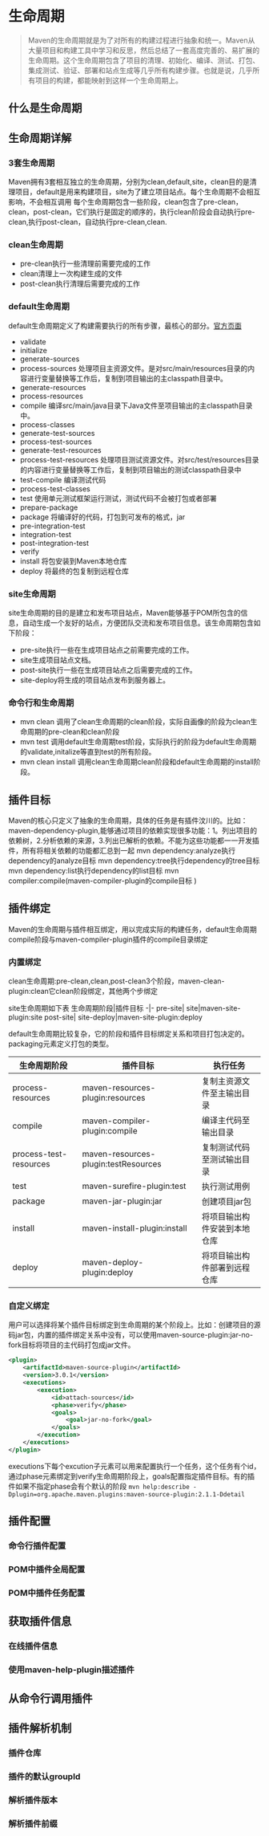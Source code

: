 # 生命周期

>Maven的生命周期就是为了对所有的构建过程进行抽象和统一。Maven从大量项目和构建工具中学习和反思，然后总结了一套高度完善的、易扩展的生命周期。这个生命周期包含了项目的清理、初始化、编译、测试、打包、集成测试、验证、部署和站点生成等几乎所有构建步骤。也就是说，几乎所有项目的构建，都能映射到这样一个生命周期上。

## 什么是生命周期

## 生命周期详解

### 3套生命周期

Maven拥有3套相互独立的生命周期，分别为clean,default,site，clean目的是清理项目，default是用来构建项目，site为了建立项目站点。每个生命周期不会相互影响，不会相互调用
每个生命周期包含一些阶段，clean包含了pre-clean，clean，post-clean，它们执行是固定的顺序的，执行clean阶段会自动执行pre-clean,执行post-clean，自动执行pre-clean,clean.

### clean生命周期

+ pre-clean执行一些清理前需要完成的工作
+ clean清理上一次构建生成的文件
+ post-clean执行清理后需要完成的工作

### default生命周期

default生命周期定义了构建需要执行的所有步骤，最核心的部分。[官方页面](http://maven.apache.org/guides/introduction/introduction-to-the-lifecycle.html)

+ validate
+ initialize
+ generate-sources
+ process-sources 处理项目主资源文件。是对src/main/resources目录的内容进行变量替换等工作后，复制到项目输出的主classpath目录中。
+ generate-resources
+ process-resources
+ compile 编译src/main/java目录下Java文件至项目输出的主classpath目录中。
+ process-classes
+ generate-test-sources
+ process-test-sources
+ generate-test-resources
+ process-test-resources 处理项目测试资源文件。对src/test/resources目录的内容进行变量替换等工作后，复制到项目输出的测试classpath目录中
+ test-compile 编译测试代码
+ process-test-classes
+ test 使用单元测试框架运行测试，测试代码不会被打包或者部署
+ prepare-package
+ package 将编译好的代码，打包到可发布的格式，jar
+ pre-integration-test
+ integration-test
+ post-integration-test
+ verify
+ install 将包安装到Maven本地仓库
+ deploy 将最终的包复制到远程仓库

### site生命周期

site生命周期的目的是建立和发布项目站点，Maven能够基于POM所包含的信息，自动生成一个友好的站点，方便团队交流和发布项目信息。该生命周期包含如下阶段：

+ pre-site执行一些在生成项目站点之前需要完成的工作。
+ site生成项目站点文档。
+ post-site执行一些在生成项目站点之后需要完成的工作。
+ site-deploy将生成的项目站点发布到服务器上。

### 命令行和生命周期

+ mvn clean 调用了clean生命周期的clean阶段，实际自画像的阶段为clean生命周期的pre-clean和clean阶段
+ mvn test 调用default生命周期test阶段，实际执行的阶段为default生命周期的validate,initalize等直到test的所有阶段。
+ mvn clean install 调用clean生命周期clean阶段和default生命周期的install阶段。

## 插件目标

Maven的核心只定义了抽象的生命周期，具体的任务是有插件汶川的。比如：maven-dependency-plugin,能够通过项目的依赖实现很多功能：1。列出项目的依赖树，2.分析依赖的来源，3.列出已解析的依赖。不能为这些功能都一一开发插件，所有将相关依赖的功能都汇总到一起
mvn dependency:analyze执行dependency的analyze目标
mvn dependency:tree执行dependency的tree目标
mvn dependency:list执行dependency的list目标
mvn compiler:compile(maven-compiler-plugin的compile目标
)

## 插件绑定

Maven的生命周期与插件相互绑定，用以完成实际的构建任务，default生命周期compile阶段与maven-compiler-plugin插件的compile目录绑定

### 内置绑定

clean生命周期:pre-clean,clean,post-clean3个阶段，maven-clean-plugin:clean它clean阶段绑定，其他两个步绑定

site生命周期如下表
生命周期阶段|插件目标
-|-
pre-site|
site|maven-site-plugin:site
post-site|
site-deploy|maven-site-plugin:deploy

default生命周期比较复杂，它的阶段和插件目标绑定关系和项目打包决定的。packaging元素定义打包的类型。

生命周期阶段|插件目标|执行任务
-|-|-
process-resources|maven-resources-plugin:resources|复制主资源文件至主输出目录
compile|maven-compiler-plugin:compile|编译主代码至输出目录
process-test-resources|maven-resources-plugin:testResources|复制测试代码至测试输出目录
test|maven-surefire-plugin:test|执行测试用例
package|maven-jar-plugin:jar|创建项目jar包
install|maven-install-plugin:install|将项目输出构件安装到本地仓库
deploy|maven-deploy-plugin:deploy|将项目输出构件部署到远程仓库

### 自定义绑定

用户可以选择将某个插件目标绑定到生命周期的某个阶段上。比如：创建项目的源码jar包，内置的插件绑定关系中没有，可以使用maven-source-plugin:jar-no-fork目标将项目的主代码打包成jar文件。

```xml
<plugin>
    <artifactId>maven-source-plugin</artifactId>
    <version>3.0.1</version>
    <executions>
        <execution>
            <id>attach-sources</id>
            <phase>verify</phase>
            <goals>
                <goal>jar-no-fork</goal>
            </goals>
        </execution>
    </executions>
</plugin>
```

executions下每个excution子元素可以用来配置执行一个任务，这个任务有个id，通过phase元素绑定到verify生命周期阶段上，goals配置指定插件目标。有的插件如果不指定phase会有个默认的阶段
`mvn help:describe -Dplugin=org.apache.maven.plugins:maven-source-plugin:2.1.1-Ddetail`

## 插件配置

### 命令行插件配置

### POM中插件全局配置

### POM中插件任务配置

## 获取插件信息

### 在线插件信息

### 使用maven-help-plugin描述插件

## 从命令行调用插件

## 插件解析机制

### 插件仓库

### 插件的默认groupId

### 解析插件版本

### 解析插件前缀